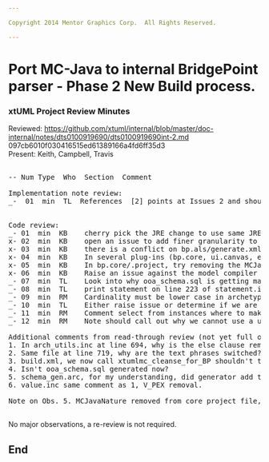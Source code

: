 ```yaml
---

Copyright 2014 Mentor Graphics Corp.  All Rights Reserved.

---
```


# Port MC-Java to internal BridgePoint parser - Phase 2 New Build process.
### xtUML Project Review Minutes

Reviewed:  https://github.com/xtuml/internal/blob/master/doc-internal/notes/dts0100919690/dts0100919690int-2.md  097cb6010f030416515ed61389166a4fd6ff35d3   
Present:  Keith, Campbell, Travis

<pre>

-- Num Type  Who  Section  Comment

Implementation note review:
_-  01  min  TL  References  [2] points at Issues 2 and should be 35
 

Code review:
_- 01  min  KB    cherry pick the JRE change to use same JRE as workspace
x- 02  min  KB    open an issue to add finer granularity to java pre-build output
x- 03  min  KB    there is a conflict on bp.als/generate.xml.  We think this is due to the change to the clean_sql target.  Back out this change.
x- 04  min  KB    In several plug-ins (bp.core, ui.canvas, etc), we want to add the gen/ folder and add a .gitignore that ignores the code_generation folder
x- 05  min  KB    In bp.core/.project, try removing the MCJavaNature and see if it still works.  Maybe remove from bp.internal.tools as well
x- 06  min  KB    Raise an issue against the model compiler pre-builder infrastructure to make it robust in the face of missing settings in build_settings.properties
_- 07  min  TL    Look into why ooa_schema.sql is getting marked dirty if the metamodel has not changed.
_- 08  min  TL    print statement on line 223 of statement.inc references incorrect line number.
_- 09  min  RM    Cardinality must be lower case in archetypes, maybe document this.   
_- 10  min  TL    Either raise issue or determine if we are using the right text phrases (preceeds vs succeeds)   
_- 11  min  RM    Comment select from instances where to make it clear what the function is generated (line 1044)   
_- 12  min  RM    Note should call out why we cannot use a unit test comparing generated code from both versions   

Additional comments from read-through review (not yet full observations):
1. In arch_utils.inc at line 694, why is the else clause removed?
2. Same file at line 719, why are the text phrases switched?
3. build.xml, we now call xtumlmc_cleanse_for_BP shouldn't the file be cleansed by the client passing in the source sql data?
4. Isn't ooa_schema.sql generated now?
5. schema_gen.arc, for my understanding, did generator add the Order attribute for ordered elements?  If not why is it now added?  Also where does this list come from?  For instance why is R_REL getting the  Order addition?
6. value.inc same comment as 1, V_PEX removal.

Note on Obs. 5. MCJavaNature removed from core project file, build proceeds as normal. However, the Nature cannot be removed since the Eclipse infrastructure expects pre-builders to be associated with one. The other MC's all declare a Nature. 

</pre>
   
No major observations, a re-review is not required.
 
End
---
